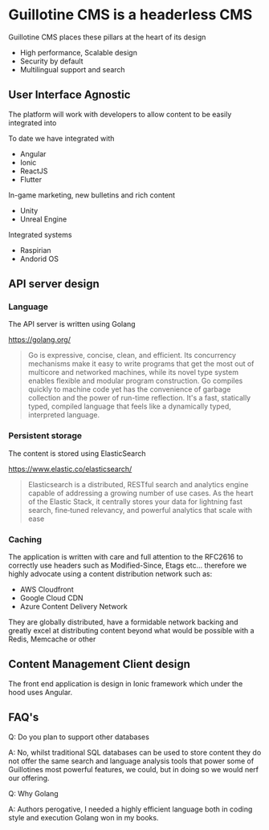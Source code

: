 # Guillotine CMS is a headerless CMS

Guillotine CMS places these pillars at the heart of its design

* High performance, Scalable design
* Security by default
* Multilingual support and search
 
## User Interface Agnostic

The platform will work with developers to allow content to be easily integrated into

To date we have integrated with 

* Angular
* Ionic
* ReactJS
* Flutter
  
In-game marketing, new bulletins and rich content

* Unity
* Unreal Engine

Integrated systems

* Raspirian
* Andorid OS

## API server design

### Language

The API server is written using Golang

https://golang.org/

> Go is expressive, concise, clean, and efficient. Its concurrency mechanisms make it easy to write programs that get the most out of multicore and networked machines, while its novel type system enables flexible and modular program construction. Go compiles quickly to machine code yet has the convenience of garbage collection and the power of run-time reflection. It's a fast, statically typed, compiled language that feels like a dynamically typed, interpreted language.

### Persistent storage

The content is stored using ElasticSearch

https://www.elastic.co/elasticsearch/

> Elasticsearch is a distributed, RESTful search and analytics engine capable of addressing a growing number of use cases. As the heart of the Elastic Stack, it centrally stores your data for lightning fast search, fine‑tuned relevancy, and powerful analytics that scale with ease

### Caching

The application is written with care and full attention to the RFC2616 to correctly use headers such as Modified-Since, 
Etags etc... therefore we highly advocate using a content distribution network such as:

* AWS Cloudfront
* Google Cloud CDN
* Azure Content Delivery Network

They are globally distributed, have a formidable network backing and greatly excel at distributing content beyond what 
would be possible with a Redis, Memcache or other  

## Content Management Client design

The front end application is design in Ionic framework which under the hood uses Angular.

## FAQ's

Q: Do you plan to support other databases

A: No, whilst traditional SQL databases can be used to store content they do not offer the same search and language analysis
tools that power some of Guillotines most powerful features, we could, but in doing so we would nerf our offering.

Q: Why Golang

A: Authors perogative, I needed a highly efficient language both in coding style and execution Golang won in my books.